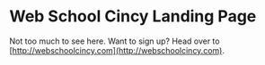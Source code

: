 # Web School Cincy Landing Page

Not too much to see here. Want to sign up? Head over to [http://webschoolcincy.com](http://webschoolcincy.com).
